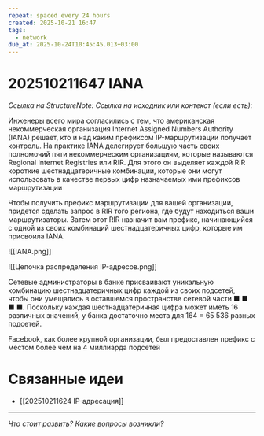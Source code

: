 ```yaml
---
repeat: spaced every 24 hours
created: 2025-10-21 16:47
tags:
  - network
due_at: 2025-10-24T10:45:45.013+03:00
---
```

# 202510211647 IANA

*Ссылка на StructureNote:*
*Ссылка на исходник или контекст (если есть):*

Инженеры всего мира согласились с тем, что американская некоммерческая организация Internet Assigned Numbers Authority (IANA) решает, кто и над каким префиксом IP-маршрутизации получает контроль. На практике IANA делегирует большую часть своих полномочий пяти некоммерческим организациям, которые называются Regional Internet Registries или RIR. Для этого он выделяет каждой RIR короткие шестнадцатеричные комбинации, которые они могут использовать в качестве первых цифр назначаемых ими префиксов маршрутизации

Чтобы получить префикс маршрутизации для вашей организации, придется сделать запрос в RIR того региона, где будут находиться ваши маршрутизаторы. Затем этот RIR назначит вам префикс, начинающийся с одной из своих комбинаций шестнадцатеричных цифр, которые им присвоила IANA.

![[IANA.png]]

![[Цепочка распределения IP-адресов.png]]

Сетевые администраторы в банке присваивают уникальную комбинацию шестнадцатеричных цифр каждой из своих подсетей, чтобы они умещались в оставшемся пространстве сетевой части ■ ■ ■ ■. Поскольку каждая шестнадцатеричная цифра может иметь 16 различных значений, у банка достаточно места для 164 = 65 536 разных подсетей.

Facebook, как более крупной организации, был предоставлен префикс с местом более чем на 4 миллиарда подсетей

# Связанные идеи

- [[202510211624 IP-адресация]]

---

*Что стоит развить? Какие вопросы возникли?*
